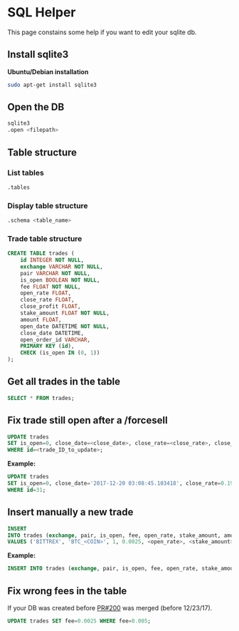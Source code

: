 # SQL Helper
This page constains some help if you want to edit your sqlite db.

## Install sqlite3
**Ubuntu/Debian installation**
```bash
sudo apt-get install sqlite3
```

## Open the DB
```bash
sqlite3
.open <filepath>
```

## Table structure

### List tables
```bash
.tables
```

### Display table structure
```bash
.schema <table_name>
```

### Trade table structure
```sql
CREATE TABLE trades (
	id INTEGER NOT NULL,
	exchange VARCHAR NOT NULL,
	pair VARCHAR NOT NULL,
	is_open BOOLEAN NOT NULL,
	fee FLOAT NOT NULL,
	open_rate FLOAT,
	close_rate FLOAT,
	close_profit FLOAT,
	stake_amount FLOAT NOT NULL,
	amount FLOAT,
	open_date DATETIME NOT NULL,
	close_date DATETIME,
	open_order_id VARCHAR,
	PRIMARY KEY (id),
	CHECK (is_open IN (0, 1))
);
```

## Get all trades in the table

```sql
SELECT * FROM trades;
```

## Fix trade still open after a /forcesell

```sql
UPDATE trades
SET is_open=0, close_date=<close_date>, close_rate=<close_rate>, close_profit=close_rate/open_rate  
WHERE id=<trade_ID_to_update>;
```

**Example:**
```sql
UPDATE trades
SET is_open=0, close_date='2017-12-20 03:08:45.103418', close_rate=0.19638016, close_profit=0.0496  
WHERE id=31;
```

## Insert manually a new trade

```sql
INSERT 
INTO trades (exchange, pair, is_open, fee, open_rate, stake_amount, amount, open_date) 
VALUES ('BITTREX', 'BTC_<COIN>', 1, 0.0025, <open_rate>, <stake_amount>, <amount>, '<datetime>')
```

**Example:**
```sql
INSERT INTO trades (exchange, pair, is_open, fee, open_rate, stake_amount, amount, open_date) VALUES ('BITTREX', 'BTC_ETC', 1, 0.0025, 0.00258580, 0.002, 0.7715262081, '2017-11-28 12:44:24.000000')
```

## Fix wrong fees in the table
If your DB was created before 
[PR#200](https://github.com/gcarq/freqtrade/pull/200) was merged
(before 12/23/17).

```sql
UPDATE trades SET fee=0.0025 WHERE fee=0.005;
```